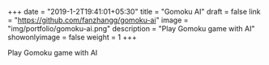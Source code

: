 +++
date = "2019-1-2T19:41:01+05:30"
title = "Gomoku AI"
draft = false
link = "https://github.com/fanzhangg/gomoku-ai"
image = "img/portfolio/gomoku-ai.png"
description = "Play Gomoku game with AI"
showonlyimage = false
weight = 1
+++

Play Gomoku game with AI
<!--more-->